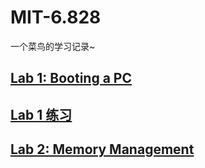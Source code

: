 # MIT-6.828
一个菜鸟的学习记录~
## [Lab 1: Booting a PC](docs/lab1.md)
## [Lab 1 练习](docs/lab1实验报告.md)

## [Lab 2: Memory Management](docs/Lab2.md)
